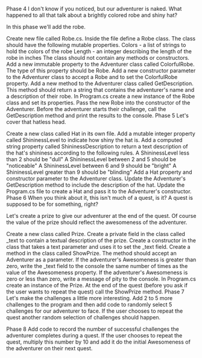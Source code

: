 Phase 4
I don't know if you noticed, but our adventurer is naked. What happened to all that talk about a brightly colored robe and shiny hat?

In this phase we'll add the robe.

Create new file called Robe.cs.
Inside the file define a Robe class.
The class should have the following mutable properties.
Colors - a list of strings to hold the colors of the robe
Length - an integer describing the length of the robe in inches
The class should not contain any methods or constructors.
Add a new immutable property to the Adventurer class called ColorfulRobe. The type of this property should be Robe.
Add a new constructor parameter to the Adventurer class to accept a Robe and to set the ColorfulRobe property.
Add a new method to the Adventurer class called GetDescription. This method should return a string that contains the adventurer's name and a description of their robe.
In Program.cs create a new instance of the Robe class and set its properties.
Pass the new Robe into the constructor of the Adventurer.
Before the adventurer starts their challenge, call the GetDescription method and print the results to the console.
Phase 5
Let's cover that hatless head.

Create a new class called Hat in its own file.
Add a mutable integer property called ShininessLevel to indicate how shiny the hat is.
Add a computed string property called ShininessDescription to return a text description of the hat's shininess according to the following rules.
A ShininessLevel less than 2 should be "dull"
A ShininessLevel between 2 and 5 should be "noticeable"
A ShininessLevel between 6 and 9 should be "bright"
A ShininessLevel greater than 9 should be "blinding"
Add a Hat property and constructor parameter to the Adventurer class.
Update the Adventurer's GetDescription method to include the description of the hat.
Update the Program.cs file to create a Hat and pass it to the Adventurer's constructor.
Phase 6
When you think about it, this isn't much of a quest, is it? A quest is supposed to be for something, right?

Let's create a prize to give our adventurer at the end of the quest. Of course the value of the prize should reflect the awesomeness of the adventurer.

Create a new class called Prize.
Create a private field in the class called _text to contain a textual description of the prize.
Create a constructor in the class that takes a text parameter and uses it to set the _text field.
Create a method in the class called ShowPrize.
The method should accept an Adventurer as a parameter.
If the adventurer's Awesomeness is greater than zero, write the _text field to the console the same number of times as the value of the Awesomeness property.
If the adventurer's Awesomeness is zero or less than zero, write a message of pity to the console.
In Program.cs create an instance of the Prize.
At the end of the quest (before you ask if the user wants to repeat the quest) call the ShowPrize method.
Phase 7
Let's make the challenges a little more interesting. Add 2 to 5 more challenges to the program and then add code to randomly select 5 challenges for our adventurer to face. If the user chooses to repeat the quest another random selection of challenges should happen.

Phase 8
Add code to record the number of successful challenges the adventurer completes during a quest. If the user chooses to repeat the quest, multiply this number by 10 and add it do the initial Awesomeness of the adventurer on their next quest.
